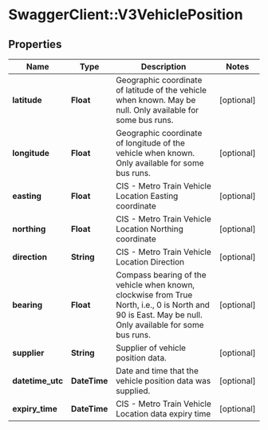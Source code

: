 # SwaggerClient::V3VehiclePosition

## Properties
Name | Type | Description | Notes
------------ | ------------- | ------------- | -------------
**latitude** | **Float** | Geographic coordinate of latitude of the vehicle when known. May be null.  Only available for some bus runs. | [optional] 
**longitude** | **Float** | Geographic coordinate of longitude of the vehicle when known.   Only available for some bus runs. | [optional] 
**easting** | **Float** | CIS - Metro Train Vehicle Location Easting coordinate | [optional] 
**northing** | **Float** | CIS - Metro Train Vehicle Location Northing coordinate | [optional] 
**direction** | **String** | CIS - Metro Train Vehicle Location Direction | [optional] 
**bearing** | **Float** | Compass bearing of the vehicle when known, clockwise from True North, i.e., 0 is North and 90 is East. May be null.  Only available for some bus runs. | [optional] 
**supplier** | **String** | Supplier of vehicle position data. | [optional] 
**datetime_utc** | **DateTime** | Date and time that the vehicle position data was supplied. | [optional] 
**expiry_time** | **DateTime** | CIS - Metro Train Vehicle Location data expiry time | [optional] 

